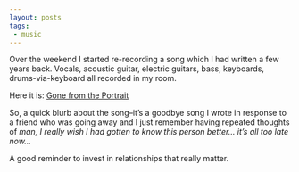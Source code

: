 ```yaml
---
layout: posts
tags:
 - music
---
```


Over the weekend I started re-recording a song which I had written a few years back.  Vocals, acoustic guitar, electric guitars, bass, keyboards, drums-via-keyboard all recorded in my room.

Here it is: [Gone from the Portrait](http://soundcloud.com/junhopark/gone-from-the-portrait "Gone From the Portrait")

So, a quick blurb about the song–it’s a goodbye song I wrote in response to a friend who was going away and I just remember having repeated thoughts of _man, I really wish I had gotten to know this person better... it’s all too late now..._

A good reminder to invest in relationships that really matter.
